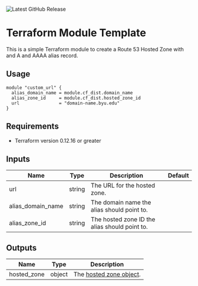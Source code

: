 ![Latest GitHub Release](https://img.shields.io/github/v/release/byu-oit/terraform-aws-hosted-zone?sort=semver)

# Terraform Module Template

This is a simple Terraform module to create a Route 53 Hosted Zone with and A and AAAA alias record.

## Usage
```hcl
module "custom_url" {
  alias_domain_name = module.cf_dist.domain_name
  alias_zone_id     = module.cf_dist.hosted_zone_id
  url               = "domain-name.byu.edu"
}
```

## Requirements
* Terraform version 0.12.16 or greater

## Inputs
| Name | Type  | Description | Default |
| --- | --- | --- | --- |
| url | string | The URL for the hosted zone. |
| alias_domain_name | string | The domain name the alias should point to. |
| alias_zone_id | string | The hosted zone ID the alias should point to. |

## Outputs
| Name | Type | Description |
| ---  | ---  | --- |
| hosted_zone | object | The [hosted zone object](https://www.terraform.io/docs/providers/aws/r/route53_zone.html#attributes-reference). |
